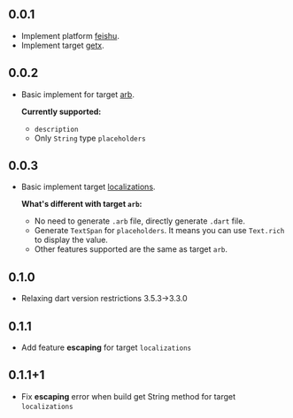 ## 0.0.1

* Implement platform [feishu](https://open.feishu.cn/).
* Implement target [getx](https://pub.dev/packages/get#translations).

## 0.0.2

* Basic implement for target [arb](https://github.com/google/app-resource-bundle/wiki/ApplicationResourceBundleSpecification).

  **Currently supported:**

  * `description`
  * Only `String` type `placeholders`

## 0.0.3

* Basic implement target [localizations](https://docs.flutter.dev/ui/accessibility-and-internationalization/internationalization).

  **What's different with target `arb`:**

  * No need to generate `.arb` file, directly generate `.dart` file.
  * Generate `TextSpan` for `placeholders`. It means you can use `Text.rich` to display the value.
  * Other features supported are the same as target `arb`.

## 0.1.0

* Relaxing dart version restrictions 3.5.3->3.3.0

## 0.1.1

* Add feature **escaping** for target `localizations`

## 0.1.1+1

* Fix **escaping** error when build get String method for target `localizations`

